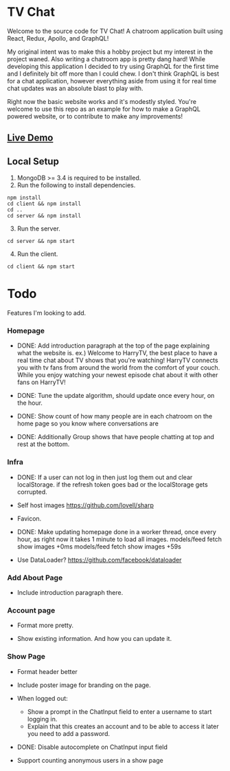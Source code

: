 # TV Chat

Welcome to the source code for TV Chat! A chatroom application built using React, Redux, Apollo, and GraphQL!

My original intent was to make this a hobby project but my interest in the project waned. Also writing a chatroom app is pretty dang hard! While developing this application I decided to try using GraphQL for the first time and I definitely bit off more than I could chew. I don't think GraphQL is best for a chat application, however everything aside from using it for real time chat updates was an absolute blast to play with.

Right now the basic website works and it's modestly styled. You're welcome to use this repo as an example for how to make a GraphQL powered website, or to contribute to make any improvements!

## [Live Demo](http://tv.hswolff.com/)

## Local Setup

1. MongoDB >= 3.4 is required to be installed.
2. Run the following to install dependencies.

```shell
npm install
cd client && npm install
cd ..
cd server && npm install
```

3. Run the server.

```shell
cd server && npm start
```

4. Run the client.
```shell
cd client && npm start
```

# Todo

Features I'm looking to add.

### Homepage
  - DONE: Add introduction paragraph at the top of the page explaining what the website is.
    ex.) Welcome to HarryTV, the best place to have a real time chat about TV shows that you're watching! HarryTV connects you with tv fans from around the world from the comfort of your couch. While you enjoy watching your newest episode chat about it with other fans on HarryTV!

  - DONE: Tune the update algorithm, should update once every hour, on the hour.

  - DONE: Show count of how many people are in each chatroom on the home page so you know where conversations are

  - DONE: Additionally Group shows that have people chatting at top and rest at the bottom.


### Infra
  - DONE: If a user can not log in then just log them out and clear localStorage.
    if the refresh token goes bad or the localStorage gets corrupted.

  - Self host images
    https://github.com/lovell/sharp

  - Favicon.

  - DONE: Make updating homepage done in a worker thread, once every hour, as right now it takes 1 minute to load all images.
    models/feed fetch show images +0ms
    models/feed fetch show images +59s

  - Use DataLoader? https://github.com/facebook/dataloader

### Add About Page
  - Include introduction paragraph there.

### Account page
  - Format more pretty.

  - Show existing information. And how you can update it.

### Show Page
  - Format header better

  - Include poster image for branding on the page.

  - When logged out:
    - Show a prompt in the ChatInput field to enter a username to start logging in.
    - Explain that this creates an account and to be able to access it later you need to add a password.

  - DONE: Disable autocomplete on ChatInput input field

  - Support counting anonymous users in a show page
